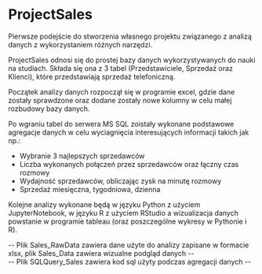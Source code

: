 # ProjectSales

Pierwsze podejście do stworzenia własnego projektu związanego z analizą danych z wykorzystaniem różnych narzędzi.

ProjectSales odnosi się do prostej bazy danych wykorzystywanych do nauki na studiach.
Składa się ona z 3 tabel (Przedstawiciele, Sprzedaż oraz Klienci), które przedstawiają sprzedaż telefoniczną.

Początek analizy danych rozpoczął się w programie excel, gdzie dane zostały sprawdzone oraz dodane zostały nowe kolumny w celu małej rozbudowy bazy danych.


Po wgraniu tabel do serwera MS SQL zoistały wykonane podstawowe agregacje danych w celu wyciagnięcia interesujących informacji takich jak np.:
  - Wybranie 3 najlepszych sprzedawców
  - Liczba wykonanych połączeń przez sprzedawców oraz łączny czas rozmowy
  - Wydajność sprzedawców, obliczając zysk na minutę rozmowy
  - Sprzedaż miesięczna, tygodniowa, dzienna 

Kolejne analizy wykonane będą w języku Python z użyciem JupyterNotebook, w języku R z użyciem RStudio a wizualizacja danych powstanie w programie tableau (oraz poszczególne wykresy w Pythonie i R).

-- Plik Sales_RawData zawiera dane użyte do analizy zapisane w formacie xlsx, plik Sales_Data zawiera wizualne podgląd danych --         
-- Plik SQLQuery_Sales zawiera kod sql użyty podczas agregacji danych -- 
